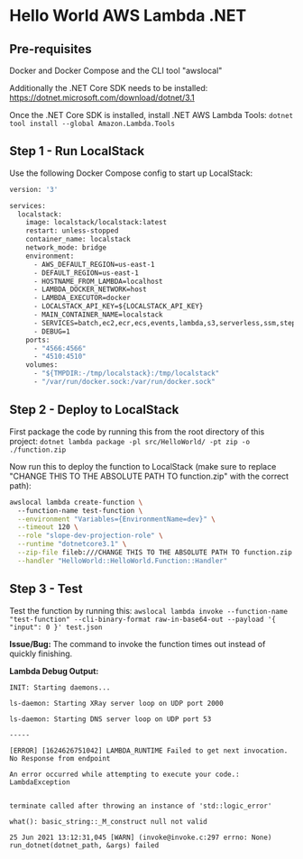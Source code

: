 # Hello World AWS Lambda .NET

## Pre-requisites
Docker and Docker Compose and the CLI tool "awslocal"

Additionally the .NET Core SDK needs to be installed: https://dotnet.microsoft.com/download/dotnet/3.1

Once the .NET Core SDK is installed, install .NET AWS Lambda Tools: ``dotnet tool install --global Amazon.Lambda.Tools ``

## Step 1 - Run LocalStack

Use the following Docker Compose config to start up LocalStack:

```dockerfile
version: '3'

services:
  localstack:
    image: localstack/localstack:latest
    restart: unless-stopped
    container_name: localstack
    network_mode: bridge
    environment:
      - AWS_DEFAULT_REGION=us-east-1
      - DEFAULT_REGION=us-east-1
      - HOSTNAME_FROM_LAMBDA=localhost
      - LAMBDA_DOCKER_NETWORK=host
      - LAMBDA_EXECUTOR=docker
      - LOCALSTACK_API_KEY=${LOCALSTACK_API_KEY}
      - MAIN_CONTAINER_NAME=localstack
      - SERVICES=batch,ec2,ecr,ecs,events,lambda,s3,serverless,ssm,stepfunctions
      - DEBUG=1
    ports:
      - "4566:4566"
      - "4510:4510"
    volumes:
      - "${TMPDIR:-/tmp/localstack}:/tmp/localstack"
      - "/var/run/docker.sock:/var/run/docker.sock"
```

## Step 2 - Deploy to LocalStack
First package the code by running this from the root directory of this project: ``dotnet lambda package -pl src/HelloWorld/ -pt zip -o ./function.zip``

Now run this to deploy the function to LocalStack (make sure to replace "CHANGE THIS TO THE ABSOLUTE PATH TO function.zip" with the correct path):
```bash
awslocal lambda create-function \                                                                                         
  --function-name test-function \
  --environment "Variables={EnvironmentName=dev}" \
  --timeout 120 \
  --role "slope-dev-projection-role" \
  --runtime "dotnetcore3.1" \
  --zip-file fileb:///CHANGE THIS TO THE ABSOLUTE PATH TO function.zip \
  --handler "HelloWorld::HelloWorld.Function::Handler"
```

## Step 3 - Test
Test the function by running this: ``awslocal lambda invoke --function-name "test-function" --cli-binary-format raw-in-base64-out --payload '{ "input": 0 }' test.json``

**Issue/Bug:** The command to invoke the function times out instead of quickly finishing.

**Lambda Debug Output:**
```
INIT: Starting daemons...

ls-daemon: Starting XRay server loop on UDP port 2000

ls-daemon: Starting DNS server loop on UDP port 53

-----

[ERROR] [1624626751042] LAMBDA_RUNTIME Failed to get next invocation. No Response from endpoint

An error occurred while attempting to execute your code.: LambdaException


terminate called after throwing an instance of 'std::logic_error'

what(): basic_string::_M_construct null not valid

25 Jun 2021 13:12:31,045 [WARN] (invoke@invoke.c:297 errno: None) run_dotnet(dotnet_path, &args) failed
```